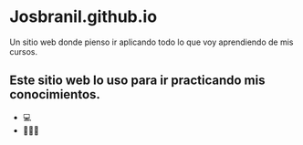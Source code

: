 # Josbranil.github.io

Un sitio web donde pienso ir aplicando todo lo que voy aprendiendo de mis cursos.

## Este sitio web lo uso para ir practicando mis conocimientos.
* 💻
* 👨🏻‍💻

